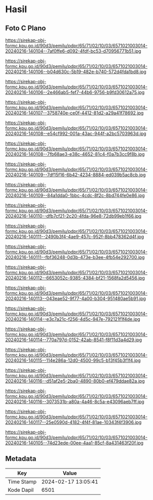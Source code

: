 # Hasil

## Foto C Plano

https://sirekap-obj-formc.kpu.go.id/90d3/pemilu/pdpr/65/71/02/10/03/6571021003014-20240216-140104--7af0ffe6-d092-4fdf-bc53-d70956771b51.jpg

https://sirekap-obj-formc.kpu.go.id/90d3/pemilu/pdpr/65/71/02/10/03/6571021003014-20240216-140106--b04d630c-5b19-482e-b740-572d4fda1bd8.jpg

https://sirekap-obj-formc.kpu.go.id/90d3/pemilu/pdpr/65/71/02/10/03/6571021003014-20240216-140106--2e466ab5-fef7-44b6-9756-b9fd30612a75.jpg

https://sirekap-obj-formc.kpu.go.id/90d3/pemilu/pdpr/65/71/02/10/03/6571021003014-20240216-140107--3758740e-ce0f-4412-81d2-a29a41f78692.jpg

https://sirekap-obj-formc.kpu.go.id/90d3/pemilu/pdpr/65/71/02/10/03/6571021003014-20240216-140108--e54cf992-001a-43ac-944f-a2bc5703963d.jpg

https://sirekap-obj-formc.kpu.go.id/90d3/pemilu/pdpr/65/71/02/10/03/6571021003014-20240216-140108--7fb68ae3-e38c-4652-81c4-f0a7b3cc9f8b.jpg

https://sirekap-obj-formc.kpu.go.id/90d3/pemilu/pdpr/65/71/02/10/03/6571021003014-20240216-140109--7df15f16-6b42-4234-8884-ed039b5ac8cb.jpg

https://sirekap-obj-formc.kpu.go.id/90d3/pemilu/pdpr/65/71/02/10/03/6571021003014-20240216-140109--84a1dda0-1bbc-4cdc-8f2c-8bd744fe0e86.jpg

https://sirekap-obj-formc.kpu.go.id/90d3/pemilu/pdpr/65/71/02/10/03/6571021003014-20240216-140110--dfb7cf21-2c20-4fda-96e8-72db99eb1f66.jpg

https://sirekap-obj-formc.kpu.go.id/90d3/pemilu/pdpr/65/71/02/10/03/6571021003014-20240216-140111--2490b3f4-4ae9-457c-952f-8bb478362d4f.jpg

https://sirekap-obj-formc.kpu.go.id/90d3/pemilu/pdpr/65/71/02/10/03/6571021003014-20240216-140111--fbf36248-0d3b-473e-b3ee-4fb54e292700.jpg

https://sirekap-obj-formc.kpu.go.id/90d3/pemilu/pdpr/65/71/02/10/03/6571021003014-20240216-140112--6653052c-9385-4384-bf21-1568fa2d5456.jpg

https://sirekap-obj-formc.kpu.go.id/90d3/pemilu/pdpr/65/71/02/10/03/6571021003014-20240216-140113--043eae52-9f77-4a00-b304-951480ae5b91.jpg

https://sirekap-obj-formc.kpu.go.id/90d3/pemilu/pdpr/65/71/02/10/03/6571021003014-20240216-140114--e3c7a21c-f256-4d5c-947e-792121f1f4de.jpg

https://sirekap-obj-formc.kpu.go.id/90d3/pemilu/pdpr/65/71/02/10/03/6571021003014-20240216-140114--770a797d-0152-42ab-8541-f8f11d3a4d29.jpg

https://sirekap-obj-formc.kpu.go.id/90d3/pemilu/pdpr/65/71/02/10/03/6571021003014-20240216-140115--114e286a-12d0-4500-99c5-b13f45b3f1f4.jpg

https://sirekap-obj-formc.kpu.go.id/90d3/pemilu/pdpr/65/71/02/10/03/6571021003014-20240216-140116--d51af2e5-2ba0-4890-80b0-ef479ddae82a.jpg

https://sirekap-obj-formc.kpu.go.id/90d3/pemilu/pdpr/65/71/02/10/03/6571021003014-20240216-140116--3073531b-a80a-4a46-8c5a-e43096aeb7ff.jpg

https://sirekap-obj-formc.kpu.go.id/90d3/pemilu/pdpr/65/71/02/10/03/6571021003014-20240216-140117--25e0590d-4182-4f4f-81ae-10343f4f3906.jpg

https://sirekap-obj-formc.kpu.go.id/90d3/pemilu/pdpr/65/71/02/10/03/6571021003014-20240216-140105--74d23ede-00ee-4aa1-85cf-8a431463f20f.jpg


## Metadata

| Key        | Value               |
| ---------- | ------------------- |
| Time Stamp | 2024-02-17 13:05:41 |
| Kode Dapil | 6501                |



